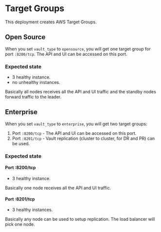 # Target Groups

This deployment creates AWS Target Groups.

## Open Source

When you set `vault_type` to `opensource`, you will get one target group for port `:8200/tcp`. The API and UI can be accessed on this port.

### Expected state

- 3 healthy instance.
- no unhealthy instances.

Basically all nodes receives all the API and UI traffic and the standby nodes forward traffic to the leader.

## Enterprise

When you set `vault_type` to `enterprise`, you will get two target groups:

1. Port `:8200/tcp` - The API and UI can be accessed on this port.
2. Port `:8201/tcp` - Vault replication (cluster to cluster, for DR and PR) can be used.

### Expected state

#### Port :8200/tcp

- 3 healthy instance.

Basically one node receives all the API and UI traffic.

#### Port :8201/tcp

- 3 healthy instances.

Basically any node can be used to setup replication. The load balancer will pick one node.
